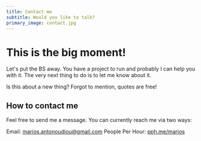 ```yaml
---
title: Contact me
subtitle: Would you like to talk?
primary_image: contact.jpg
---
```


# This is the big moment!

Let's put the BS away. You have a project to run and probably I can help you with it. The very next thing to do is to let me know about it.

Is this about a new thing? Forgot to mention, quotes are free!

## How to contact me

Feel free to send me a message. You can currently reach me via two ways:

Email: <a href="mailto: marios.antonoudiou@gmail.com">marios.antonoudiou@gmail.com</a>
People Per Hour: <a href="http://pph.me/marios" target="_blank">pph.me/marios</a>
